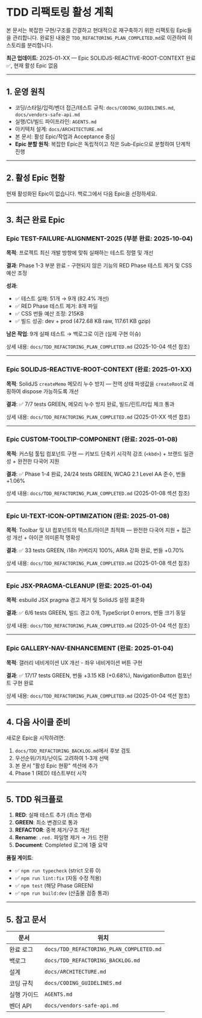 # TDD 리팩토링 활성 계획

본 문서는 복잡한 구현/구조를 간결하고 현대적으로 재구축하기 위한 리팩토링
Epic들을 관리합니다. 완료된 내용은 `TDD_REFACTORING_PLAN_COMPLETED.md`로
이관하여 히스토리를 분리합니다.

**최근 업데이트**: 2025-01-XX — Epic SOLIDJS-REACTIVE-ROOT-CONTEXT 완료 ✅, 현재
활성 Epic 없음

---

## 1. 운영 원칙

- 코딩/스타일/입력/벤더 접근/테스트 규칙: `docs/CODING_GUIDELINES.md`,
  `docs/vendors-safe-api.md`
- 실행/CI/빌드 파이프라인: `AGENTS.md`
- 아키텍처 설계: `docs/ARCHITECTURE.md`
- 본 문서: 활성 Epic/작업과 Acceptance 중심
- **Epic 분할 원칙**: 복잡한 Epic은 독립적이고 작은 Sub-Epic으로 분할하여 단계적
  진행

---

## 2. 활성 Epic 현황

현재 활성화된 Epic이 없습니다. 백로그에서 다음 Epic을 선정하세요.

---

## 3. 최근 완료 Epic

### Epic TEST-FAILURE-ALIGNMENT-2025 (부분 완료: 2025-10-04)

**목적**: 프로젝트 최신 개발 방향에 맞춰 실패하는 테스트 정렬 및 개선

**결과**: Phase 1-3 부분 완료 - 구현되지 않은 기능의 RED Phase 테스트 제거 및
CSS 예산 조정

**성과**:

- ✅ 테스트 실패: 51개 → 9개 (82.4% 개선)
- ✅ RED Phase 테스트 제거: 8개 파일
- ✅ CSS 번들 예산 조정: 215KB
- ✅ 빌드 성공: dev + prod (472.68 KB raw, 117.61 KB gzip)

**남은 작업**: 9개 실패 테스트 → 백로그로 이관 (실제 구현 이슈)

상세 내용: `docs/TDD_REFACTORING_PLAN_COMPLETED.md` (2025-10-04 섹션 참조)

---

### Epic SOLIDJS-REACTIVE-ROOT-CONTEXT (완료: 2025-01-XX)

**목적**: SolidJS `createMemo` 메모리 누수 방지 — 전역 상태 파생값을
`createRoot`로 래핑하여 dispose 가능하도록 개선

**결과**: ✅ 7/7 tests GREEN, 메모리 누수 방지 완료, 빌드/린트/타입 체크 통과

상세 내용: `docs/TDD_REFACTORING_PLAN_COMPLETED.md` (2025-01-XX 섹션 참조)

---

### Epic CUSTOM-TOOLTIP-COMPONENT (완료: 2025-01-08)

**목적**: 커스텀 툴팁 컴포넌트 구현 — 키보드 단축키 시각적 강조 (`<kbd>`) +
브랜드 일관성 + 완전한 다국어 지원

**결과**: ✅ Phase 1-4 완료, 24/24 tests GREEN, WCAG 2.1 Level AA 준수, 번들
+1.06%

상세 내용: `docs/TDD_REFACTORING_PLAN_COMPLETED.md` (2025-01-08 섹션 참조)

---

### Epic UI-TEXT-ICON-OPTIMIZATION (완료: 2025-01-08)

**목적**: Toolbar 및 UI 컴포넌트의 텍스트/아이콘 최적화 — 완전한 다국어 지원 +
접근성 개선 + 아이콘 의미론적 명확성

**결과**: ✅ 33 tests GREEN, i18n 커버리지 100%, ARIA 강화 완료, 번들 +0.70%

상세 내용: `docs/TDD_REFACTORING_PLAN_COMPLETED.md` (2025-01-08 섹션 참조)

---

### Epic JSX-PRAGMA-CLEANUP (완료: 2025-01-04)

**목적**: esbuild JSX pragma 경고 제거 및 SolidJS 설정 표준화

**결과**: ✅ 6/6 tests GREEN, 빌드 경고 0개, TypeScript 0 errors, 번들 크기 동일

상세 내용: `docs/TDD_REFACTORING_PLAN_COMPLETED.md` (2025-01-04 섹션 참조)

---

### Epic GALLERY-NAV-ENHANCEMENT (완료: 2025-01-04)

**목적**: 갤러리 네비게이션 UX 개선 - 좌우 네비게이션 버튼 구현

**결과**: ✅ 17/17 tests GREEN, 번들 +3.15 KB (+0.68%), NavigationButton
컴포넌트 구현 완료

상세 내용: `docs/TDD_REFACTORING_PLAN_COMPLETED.md` (2025-01-04 섹션 참조)

---

## 4. 다음 사이클 준비

새로운 Epic을 시작하려면:

1. `docs/TDD_REFACTORING_BACKLOG.md`에서 후보 검토
2. 우선순위/가치/난이도 고려하여 1-3개 선택
3. 본 문서 "활성 Epic 현황" 섹션에 추가
4. Phase 1 (RED) 테스트부터 시작

---

## 5. TDD 워크플로

1. **RED**: 실패 테스트 추가 (최소 명세)
2. **GREEN**: 최소 변경으로 통과
3. **REFACTOR**: 중복 제거/구조 개선
4. **Rename**: `.red.` 파일명 제거 → 가드 전환
5. **Document**: Completed 로그에 1줄 요약

**품질 게이트**:

- ✅ `npm run typecheck` (strict 오류 0)
- ✅ `npm run lint:fix` (자동 수정 적용)
- ✅ `npm test` (해당 Phase GREEN)
- ✅ `npm run build:dev` (산출물 검증 통과)

---

## 5. 참고 문서

| 문서        | 위치                                     |
| ----------- | ---------------------------------------- |
| 완료 로그   | `docs/TDD_REFACTORING_PLAN_COMPLETED.md` |
| 백로그      | `docs/TDD_REFACTORING_BACKLOG.md`        |
| 설계        | `docs/ARCHITECTURE.md`                   |
| 코딩 규칙   | `docs/CODING_GUIDELINES.md`              |
| 실행 가이드 | `AGENTS.md`                              |
| 벤더 API    | `docs/vendors-safe-api.md`               |

